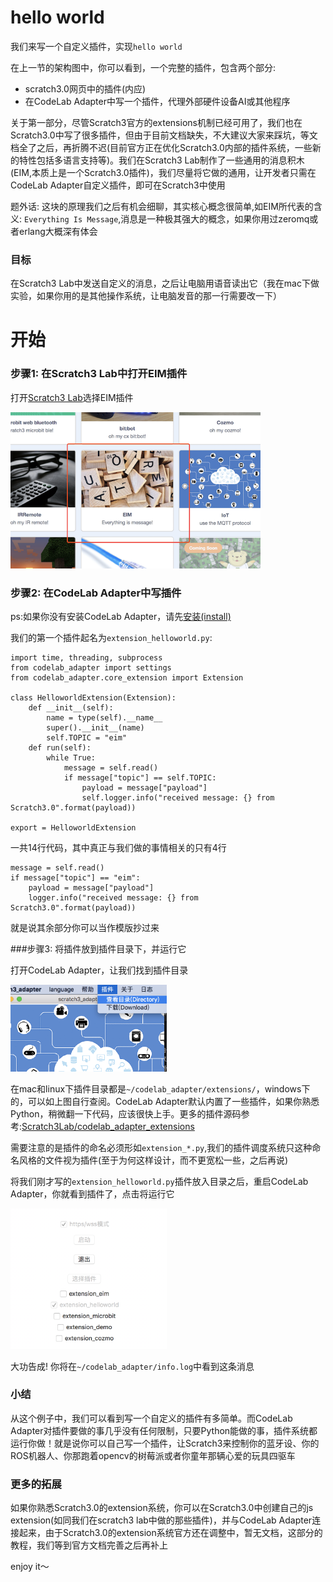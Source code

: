 # hello world
我们来写一个自定义插件，实现`hello world`

在上一节的架构图中，你可以看到，一个完整的插件，包含两个部分:

*  scratch3.0网页中的插件(内应)
*  在CodeLab Adapter中写一个插件，代理外部硬件设备AI或其他程序

关于第一部分，尽管Scratch3官方的extensions机制已经可用了，我们也在Scratch3.0中写了很多插件，但由于目前文档缺失，不大建议大家来踩坑，等文档全了之后，再折腾不迟(目前官方正在优化Scratch3.0内部的插件系统，一些新的特性包括多语言支持等)。我们在Scratch3 Lab制作了一些通用的消息积木(EIM,本质上是一个Scratch3.0插件)，我们尽量将它做的通用，让开发者只需在CodeLab Adapter自定义插件，即可在Scratch3中使用

题外话:  这块的原理我们之后有机会细聊，其实核心概念很简单,如EIM所代表的含义: `Everything Is Message`,消息是一种极其强大的概念，如果你用过zeromq或者erlang大概深有体会

### 目标
在Scratch3 Lab中发送自定义的消息，之后让电脑用语音读出它（我在mac下做实验，如果你用的是其他操作系统，让电脑发音的那一行需要改一下）

# 开始
### 步骤1: 在Scratch3 Lab中打开EIM插件
打开[Scratch3 Lab](https://scratch3.codelab.club/)选择EIM插件


<img width="400px" src="../../img/scratch3_extensions_eim.png"/>


### 步骤2: 在CodeLab Adapter中写插件
ps:如果你没有安装CodeLab Adapter，请先[安装(install)](/user_guide/install/)

我们的第一个插件起名为`extension_helloworld.py`:

```
import time, threading, subprocess
from codelab_adapter import settings
from codelab_adapter.core_extension import Extension

class HelloworldExtension(Extension):
    def __init__(self):
        name = type(self).__name__
        super().__init__(name)
        self.TOPIC = "eim"
    def run(self):
        while True:
            message = self.read()
            if message["topic"] == self.TOPIC:
                payload = message["payload"]
                self.logger.info("received message: {} from Scratch3.0".format(payload))

export = HelloworldExtension
```

一共14行代码，其中真正与我们做的事情相关的只有4行

```
message = self.read()
if message["topic"] == "eim":
    payload = message["payload"]
    logger.info("received message: {} from Scratch3.0".format(payload))
```

就是说其余部分你可以当作模版抄过来

###步骤3: 将插件放到插件目录下，并运行它

打开CodeLab Adapter，让我们找到插件目录

<img width="250px" src="../../img/scratch3_adapter_log_dir.png"/>

在mac和linux下插件目录都是`~/codelab_adapter/extensions/`，windows下的，可以如上图自行查阅。CodeLab Adapter默认内置了一些插件，如果你熟悉Python，稍微翻一下代码，应该很快上手。更多的插件源码参考:[Scratch3Lab/codelab_adapter_extensions](https://github.com/Scratch3Lab/codelab_adapter_extensions)

需要注意的是插件的命名必须形如`extension_*.py`,我们的插件调度系统只这种命名风格的文件视为插件(至于为何这样设计，而不更宽松一些，之后再说)

将我们刚才写的`extension_helloworld.py`插件放入目录之后，重启CodeLab Adapter，你就看到插件了，点击将运行它

<img width="250px" src="../../img/run_helloworld.png"/>


大功告成! 你将在`~/codelab_adapter/info.log`中看到这条消息

### 小结
从这个例子中，我们可以看到写一个自定义的插件有多简单。而CodeLab Adapter对插件要做的事几乎没有任何限制，只要Python能做的事，插件系统都运行你做！就是说你可以自己写一个插件，让Scratch3来控制你的蓝牙设、你的ROS机器人、你那跑着opencv的树莓派或者你童年那辆心爱的玩具四驱车

### 更多的拓展
如果你熟悉Scratch3.0的extension系统，你可以在Scratch3.0中创建自己的js extension(如同我们在scratch3 lab中做的那些插件)，并与CodeLab Adapter连接起来，由于Scratch3.0的extension系统官方还在调整中，暂无文档，这部分的教程，我们等到官方文档完善之后再补上


enjoy it～
